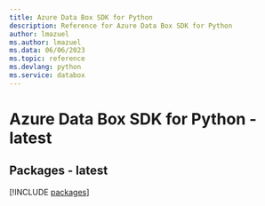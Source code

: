 ```yaml
---
title: Azure Data Box SDK for Python
description: Reference for Azure Data Box SDK for Python
author: lmazuel
ms.author: lmazuel
ms.data: 06/06/2023
ms.topic: reference
ms.devlang: python
ms.service: databox
---
```

# Azure Data Box SDK for Python - latest
## Packages - latest
[!INCLUDE [packages](data-box-index.md)]